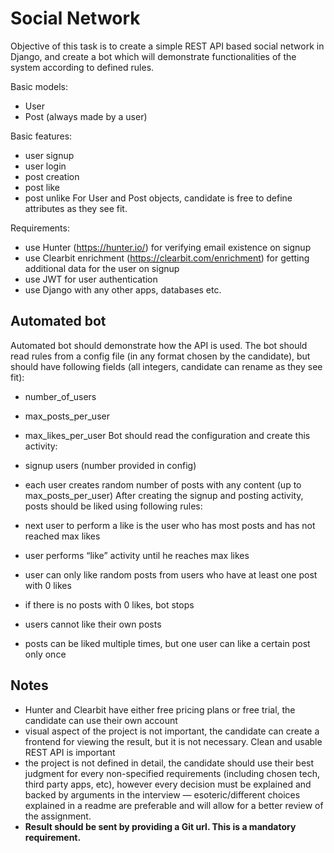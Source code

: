 # Social Network

Objective of this task is to create a simple REST API based social network in Django,
and create a bot which will demonstrate functionalities of the system according to
defined rules.

Basic models:

- User
- Post (always made by a user)

Basic features:
- user signup
- user login
- post creation
- post like
- post unlike
For User and Post objects, candidate is free to define attributes as they see fit.

Requirements:

- use Hunter (https://hunter.io/) for verifying email existence on signup
- use Clearbit enrichment (https://clearbit.com/enrichment) for getting
    additional data for the user on signup
- use JWT for user authentication
- use Django with any other apps, databases etc.

## Automated bot

Automated bot should demonstrate how the API is used. The bot should read rules
from a config file (in any format chosen by the candidate), but should have following
fields (all integers, candidate can rename as they see fit):

- number_of_users
- max_posts_per_user
- max_likes_per_user
Bot should read the configuration and create this activity:
- signup users (number provided in config)
- each user creates random number of posts with any content (up to
max_posts_per_user)
After creating the signup and posting activity, posts should be liked using following
rules:


- next user to perform a like is the user who has most posts and has not
    reached max likes
- user performs “like” activity until he reaches max likes
- user can only like random posts from users who have at least one post with 0
    likes
- if there is no posts with 0 likes, bot stops
- users cannot like their own posts
- posts can be liked multiple times, but one user can like a certain post only
    once

## Notes

- Hunter and Clearbit have either free pricing plans or free trial, the candidate
    can use their own account
- visual aspect of the project is not important, the candidate can create a
    frontend for viewing the result, but it is not necessary. Clean and usable REST
    API is important
- the project is not defined in detail, the candidate should use their best
    judgment for every non-specified requirements (including chosen tech, third
    party apps, etc), however every decision must be explained and backed by
    arguments in the interview — esoteric/different choices explained in a
    readme are preferable and will allow for a better review of the assignment.
- **Result should be sent by providing a Git url. This is a mandatory**
    **requirement.**


